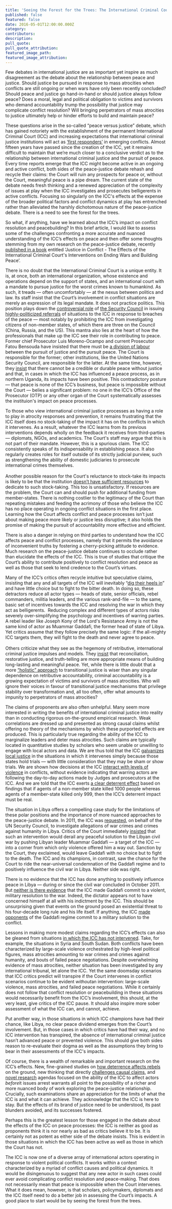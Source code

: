 ```yaml
---
title: 'Seeing the Forest for the Trees: The International Criminal Court  and the Peace-Justice Debate'
published: false
featured: false
date: 2016-05-01T12:00:00.000Z
category:
contributors:
description:
pull_quote:
pull_quote_attribution:
featured_image_path:
featured_image_attribution:
---
```



Few debates in international justice are as important yet inspire as much disagreement as the debate about the relationship between peace and justice. Should justice be pursued in response to mass atrocities when conflicts are still ongoing or when wars have only been recently concluded? Should peace and justice go hand-in-hand or should justice always follow peace? Does a moral, legal and political obligation to victims and survivors who demand accountability trump the possibility that justice may complicate conflict resolution? Will bringing perpetrators of mass atrocities to justice ultimately help or hinder efforts to build and maintain peace?

These questions arise in the so-called “peace versus justice” debate, which has gained notoriety with the establishment of the permanent International Criminal Court (ICC) and increasing expectations that international criminal justice institutions will act as [‘first responders’](https://justiceinconflict.org/2014/04/29/why-the-icc-intervenes-in-ongoing-and-active-conflicts/) in emerging conflicts. Almost fifteen years have passed since the creation of the ICC, yet it remains difficult to maintain that we’re much closer to a conclusive verdict as to the relationship between international criminal justice and the pursuit of peace. Every time reports emerge that the ICC might become active in an ongoing and active conflict, both sides of the peace-justice debate rehash and recycle their claims: the Court will ruin any prospects for peace or, without the Court, meaningful peace is a pipe dream. The current state of the debate needs fresh thinking and a renewed appreciation of the complexity of issues at play when the ICC investigates and prosecutes belligerents in active conflicts. Focusing so singularly on the ICC's effects at the expense of the broader political factors and conflict dynamics at play has entrenched rather than alleviated the harshly dichotomous nature of the peace-justice debate. There is a need to see the forest for the trees.

So what, if anything, have we learned about the ICC’s impact on conflict resolution and peacebuilding? In this brief article, I would like to assess some of the challenges confronting a more accurate and nuanced understanding of the ICC’s effects on peace and then offer some thoughts stemming from my own research on the peace-justice debate, recently [published in a book](https://global.oup.com/academic/product/justice-in-conflict-9780198777151?q=kersten&amp;lang=en&amp;cc=ca) entitled ‘Justice in Conflict - The Effects of the International Criminal Court's Interventions on Ending Wars and Building Peace’.

There is no doubt that the International Criminal Court is a unique entity. It is, at once, both an international organization, whose existence and operations depend on the support of states, and an international court with a mandate to pursue justice for the worst crimes known to humankind. As such, it treads — often uncomfortably — at the nexus between politics and law. Its staff insist that the Court’s involvement in conflict situations are merely an expression of its legal mandate. It does not practice politics. This position plays down the [controversial role](http://www.academia.edu/2017669/A_Fatal_Attraction_The_UN_Security_Council_and_the_Relationship_between_R2P_and_the_International_Criminal_Court) of [the Security Council](http://councilandcourt.org/files/2013/05/The-Council-and-the-Court-FINAL.pdf) in issuing [highly-politicized referrals](https://core.ac.uk/download/files/120/19271.pdf) of situations to the ICC in response to breaches of the peace — most notably by prohibiting the ICC from investigating citizens of non-member states, of which there are three on the Council (China, Russia, and the US). This mantra also lies at the heart of how the professionals that make up the ICC see their role in contributing to peace. Former chief Prosecutor Luis Moreno-Ocampo and current Prosecutor Fatou Bensouda have insisted that there must be [a division of labour](https://www.icc-cpi.int/NR/rdonlyres/772C95C9-F54D-4321-BF09-73422BB23528/143640/ICCOTPInterestsOfJustice.pdf) between the pursuit of justice and the pursuit peace. The Court is responsible for the former; other institutions, like the United Nations Security Council, are responsible for the latter. At the same time, however, they [insist](http://www.nytimes.com/2013/03/20/opinion/global/the-role-of-the-icc-in-international-justice-and-diplomacy.html?_r=0) that there cannot be a credible or durable peace without justice and that, in cases in which the ICC has influenced a peace process, as in northern Uganda, its impacts have been positive. This contradictory posture — that peace is none of the ICC’s business, but peace is impossible without the Court — belies a significant problem: no one in the ICC’s Office of the Prosecutor (OTP) or any other organ of the Court systematically assesses the instituion's impact on peace processes.

To those who view international criminal justice processes as having a role to play in atrocity responses and prevention, it remains frustrating that the ICC itself does no stock-taking of the impact it has on the conflicts in which it intervenes. As a result, whatever the ICC learns from its previous interventions depends wholly on the feedback it receives from third-parties — diplomats, NGOs, and academics. The Court's staff may argue that this is not part of their mandate. However, this is a spurious claim. The ICC consistently speaks of its indispensability in establishing peace. It also regularly creates roles for itself outside of its strictly judicial purview, such as strengthening the ability of domestic judiciaries to prosecute international crimes themselves.
<br>
<br>Another possible reason for the Court's reluctance to stock-take its impacts is likely to be that the institution [doesn’t have sufficient resources](https://www.opendemocracy.net/openglobalrights/elizabeth-evenson-jonathan-o-donohue/still-falling-short-icc-s-capacity-crisis) to dedicate to such stock-taking. This too is unsatisfactory. If resources are the problem, the Court can and should push for additional funding from member-states. There is nothing costlier to the legitimacy of the Court than repeating mistakes and feeding the acrimony of those who believe the ICC has no place operating in ongoing conflict situations in the first place. Learning how the Court affects conflict and peace processes isn’t just about making peace more likely or justice less disruptive; it also holds the promise of making the pursuit of accountability more effective and efficient.

There is also a danger in relying on third parties to understand how the ICC affects peace and conflict processes, namely that it permits the avoidance of inconvenient truths by fostering a cherry-picking attitude to evidence. Much research on the peace-justice debate continues to occlude rather than elucidate the effects of the ICC. This is true of studies that critique the Court’s ability to contribute positively to conflict resolution and peace as well as those that seek to lend credence to the Court’s virtues.

Many of the ICC’s critics often recycle intuitive but speculative claims, insisting that any and all targets of the ICC will inevitably “[dig their heels in](https://www.theguardian.com/commentisfree/2011/may/04/icc-arrest-warrants-libya-gaddafi)” and have little choice but to fight to the bitter death. In doing so, these detractors reduce all actor types — heads of state, senior officials, rebel commanders, militia leaders, and the various rank-and-file — to the same, basic set of incentives towards the ICC and resolving the war in which they act as belligerents.  Reducing complex and different types of actors risks severely over-simplifying the psychology and incentives of warring parties. A rebel leader like Joseph Kony of the Lord's Resistance Army is not the same kind of actor as Muammar Gaddafi, the former head of state of Libya. Yet critics assume that they follow precisely the same logic: if the all-mighty ICC targets them, they will fight to the death and never agree to peace.
<br>
<br>Others criticize what they see as the hegemony of retributive, international criminal justice impulses and models. They [insist](http://www.nytimes.com/2014/02/06/opinion/courts-cant-end-civil-wars.html) that reconciliation, restorative justice, and truth-telling are more appropriate means of building long-lasting and meaningful peace. Yet, while there is little doubt that a more [“holistic” approach](https://bookstore.usip.org/books/BookDetail.aspx?productID=238604) to transitional justice is wiser than any singular dependence on retributive accountability, criminal accountability is a growing expectation of victims and survivors of mass atrocities. Who will ignore their voices in favour of transitional justice mechanisms that privilege stability over transformation and, all too often, offer what amounts to impunity to perpetrators of mass atrocities?

The claims of proponents are also often unhelpful. Many seem more interested in writing the benefits of international criminal justice into reality than in conducting rigorous on-the-ground empirical research. Weak correlations are dressed up and presented as strong causal claims whilst offering no theory of the mechanisms by which these purported effects are produced. This is particularly true regarding the ability of the ICC to marginalize leaders and deter mass atrocities. Such claims are typically located in quantitative studies by scholars who seem unable or unwilling to engage with local actors and data. We are thus told that the ICC [galvanizes local justice](http://poseidon01.ssrn.com/delivery.php?ID=092093029105097086006018091124117112020052090029040071000079000029082101124065127094062054007100062009029090066022080013008074020021043003048092002114084006090113027029083035097073104023101064101087005079121012024120113031100074093005067027118080098017&amp;EXT=pdf) in the situations in which it intervenes simply because those states hold trials — with little consideration that they may be sham or show trials. We are shown how decisions at the ICC [interact with levels of violence](https://courtneyhillebrecht.files.wordpress.com/2016/02/the-deterrent-effects-of-the-international-criminal-court-evidence-from-libya.pdf) in conflicts, without evidence indicating that warring actors are following the day-to-day actions made by Judges and prosecutors at the ICC. And we are told that the ICC exerts [a clear deterrent effect](http://papers.ssrn.com/sol3/papers.cfm?abstract_id=2552820) based on findings that if agents of a non-member state killed 1000 people whereas agents of a member-state killed only 999, then the ICC’s deterrent impact must be real.

The situation in Libya offers a compelling case study for the limitations of these polar positions and the importance of more nuanced approaches to the peace-justice debate. In 2011, the ICC was [requested](https://www.icc-cpi.int/NR/rdonlyres/081A9013-B03D-4859-9D61-5D0B0F2F5EFA/0/1970Eng.pdf), on behalf of the UN Security Council, to investigate allegations of war crimes and crimes against humanity in Libya. Critics of the Court immediately [insisted](https://www.commentarymagazine.com/foreign-policy/africa/qaddafi-exile-unlikely/) that such an intervention would derail any peaceful solution to the Libyan civil war by pushing Libyan leader Muammar Gaddafi — a target of the ICC — into a corner from which only violence offered him a way out. Sanction by the Court, they exclaimed, would leave Gaddafi with no choice but to fight to the death. The ICC and its champions, in contrast, saw the chance for the Court to ride the near-universal condemnation of the Gaddafi regime and to positively influence the civil war in Libya. Neither side was right.

There is no evidence that the ICC has done anything to positively influence peace in Libya — during or since the civil war concluded in October 2011. But [neither is there evidence](https://justiceinconflict.org/2012/05/10/the-icc-in-libya-beyond-peace-vs-justice/) that the ICC made Gaddafi commit to a violent, military resolution to the war. Indeed, the dictator appears not to have concerned himself at all with his indictment by the ICC. This should be unsurprising given that events on the ground posed an existential threat to his four-decade long rule and his life itself. If anything, the ICC [made opponents](https://www.opendemocracy.net/openglobalrights/mark-kersten/icc-and-its-impact-more-known-unknowns) of the Gaddafi regime commit to a military solution to the conflict.

Lessons in making more modest claims regarding the ICC’s effects can also be gleaned from situations [in which the ICC has not intervened](https://justiceinconflict.org/2014/01/23/peace-versus-justice-in-syria/). Take, for example, the situations in Syria and South Sudan. Both conflicts have been characterized by large-scale violence orchestrated by high-level political figures, mass atrocities amounting to war crimes and crimes against humanity, and bouts of failed peace negotiations. Despite overwhelming evidence of mass atrocities, neither situation has been investigated by any international tribunal, let alone the ICC. Yet the same doomsday scenarios that ICC critics predict will transpire if the Court intervenes in conflict scenarios continue to be evident *without*an intervention: large-scale violence, mass atrocities, and failed peace negotiations. While it certainly does not follow that conflict resolution or peacebuilding in these situations would necessarily benefit from the ICC’s involvement, this should, at the very least, give critics of the ICC pause. It should also inspire more sober assessment of what the ICC can, and cannot, achieve.

Put another way, in those situations in which ICC champions have had their chance, like Libya, no clear peace dividend emerges from the Court’s involvement. But, in those cases in which critics have had their way, and no ICC intervention has transpired, the absence of international criminal justice hasn’t advanced peace or prevented violence. This should give both sides reason to re-evaluate their dogma as well as the assumptions they bring to bear in their assessments of the ICC's impacts.

Of course, there is a wealth of remarkable and important research on the ICC’s effects. New, fine-grained studies on [how deterrence affects rebels](https://www.opendemocracy.net/openglobalrights/michael-broache/beyond-deterrence-icc-effect-in-drc) on the ground, new thinking that directly [challenges causal claims](http://www.iccnow.org/documents/RLP_Working_Paper_22.pdf), and [novel research](http://postconflictjustice.com/report-preliminary-examination-and-legacysustainable-exit-reviewing-policies-and-practices-part-1/) agendas focused on the ability of the ICC to affect actors *before*it issues arrest warrants all point to the possibility of a richer and more nuanced body of work exploring the peace-justice relationship. Crucially, such examinations share an appreciation for the limits of what the ICC is and what it can achieve. They acknowledge that the ICC is here to stay. But the effects of its brand of justice need to be understood, its past blunders avoided, and its successes fostered.

Perhaps this is the greatest lesson for those engaged in the debate about the effects of the ICC on peace processes: the ICC is neither as good as proponents think it is nor nearly as bad as critics believe it to be. It is certainly not as potent as either side of the debate insists. This is evident in those situations in which the ICC has been active as well as those in which the Court has not.

The ICC is now one of a diverse array of international actors operating in response to violent political conflicts. It works within a context characterized by a myriad of conflict causes and political dynamics. It would be disingenuous to suggest that any new actor in such cases could ever avoid complicating conflict resolution and peace-making. That does not necessarily mean that peace is impossible when the Court intervenes. What it does mean, however, is that scholars, policymakers, diplomats and the ICC itself need to do a better job in assessing the Court’s impacts. A good place to start would be by seeing the forest from the trees.